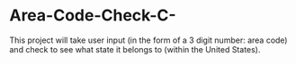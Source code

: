 # Area-Code-Check-C-
This project will take user input (in the form of a 3 digit number: area code) and check to see what state it belongs to (within the United States).
